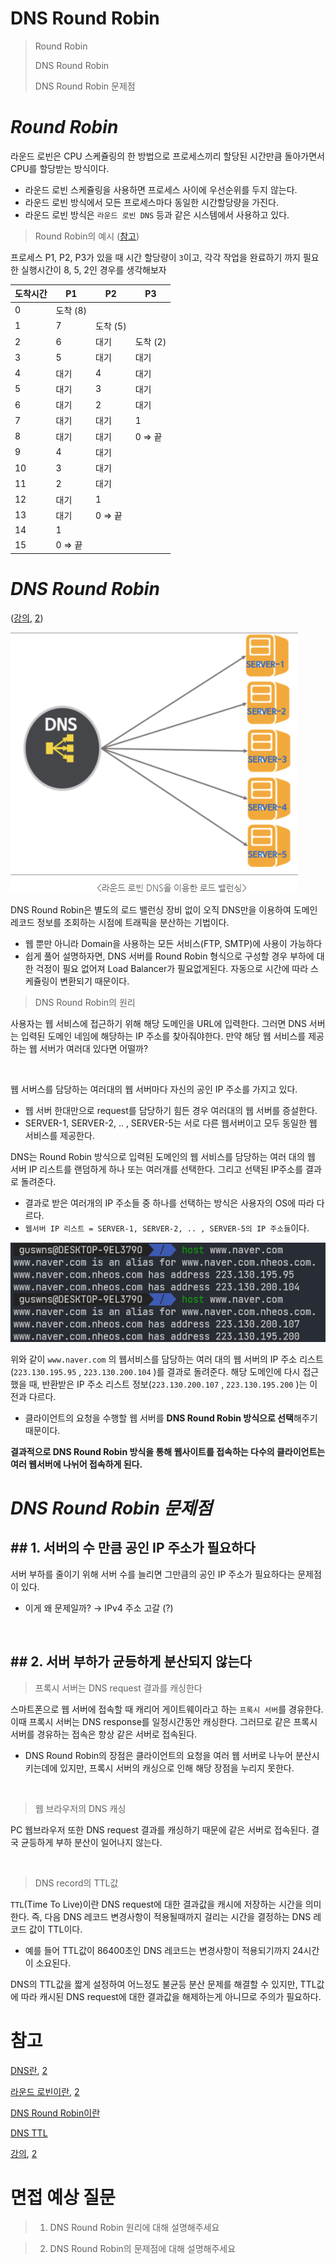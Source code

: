 # DNS Round Robin

> Round Robin
> 
> DNS Round Robin
> 
> DNS Round Robin 문제점
> 

# *Round Robin*

라운드 로빈은 CPU 스케쥴링의 한 방법으로 프로세스끼리 할당된 시간만큼 돌아가면서 CPU를 할당받는 방식이다.

- 라운드 로빈 스케쥴링을 사용하면 프로세스 사이에 우선순위를 두지 않는다.
- 라운드 로빈 방식에서 모든 프로세스마다 동일한 시간할당량을 가진다.
- 라운드 로빈 방식은 `라운드 로빈 DNS`  등과 같은 시스템에서 사용하고 있다.

> Round Robin의 예시 ([참고](https://foxtrotin.tistory.com/35))
> 

프로세스 P1, P2, P3가 있을 때 시간 할당량이 `3`이고, 각각 작업을 완료하기 까지 필요한 실행시간이 8, 5, 2인 경우를 생각해보자

| 도착시간 | P1 | P2 | P3 |
| --- | --- | --- | --- |
| 0 | 도착 (8) |  |  |
| 1 | 7 | 도착 (5) |  |
| 2 | 6 | 대기 | 도착 (2) |
| 3 | 5 | 대기 | 대기 |
| 4 | 대기 | 4 | 대기 |
| 5 | 대기 | 3 | 대기 |
| 6 | 대기 | 2 | 대기 |
| 7 | 대기 | 대기 | 1 |
| 8 | 대기 | 대기 | 0 ⇒ 끝 |
| 9 | 4 | 대기 |  |
| 10 | 3 | 대기 |  |
| 11 | 2 | 대기 |  |
| 12 | 대기 | 1 |  |
| 13 | 대기 | 0 ⇒ 끝 |  |
| 14 | 1 |  |  |
| 15 | 0 ⇒ 끝 |  |  |

# *DNS Round Robin*

([강의](https://www.youtube.com/watch?v=c7W40_bn3Ss), [2](https://www.youtube.com/watch?v=TGX9J21oJ8Y))

![img1.daumcdn.png](img/DNSRoundRobin/img1.daumcdn.png)

DNS Round Robin은 별도의 로드 밸런싱 장비 없이 오직 DNS만을 이용하여 도메인 레코드 정보를 조회하는 시점에 트래픽을 분산하는 기법이다.

- 웹 뿐만 아니라 Domain을 사용하는 모든 서비스(FTP, SMTP)에 사용이 가능하다
- 쉽게 풀어 설명하자면, DNS 서버를 Round Robin 형식으로 구성할 경우 부하에 대한 걱정이 필요 없어져 Load Balancer가 필요없게된다. 자동으로 시간에 따라 스케쥴링이 변환되기 때문이다.

> DNS Round Robin의 원리
> 

사용자는 웹 서비스에 접근하기 위해 해당 도메인을 URL에 입력한다. 그러면 DNS 서버는 입력된 도메인 네임에 해당하는 IP 주소를 찾아줘야한다. 만약 해당 웹 서비스를 제공하는 웹 서버가 여러대 있다면 어떨까?

<br/>

웹 서버스를 담당하는 여러대의 웹 서버마다 자신의 공인 IP 주소를 가지고 있다.

- 웹 서버 한대만으로 request를 담당하기 힘든 경우 여러대의 웹 서버를 증설한다.
- SERVER-1, SERVER-2, .. , SERVER-5는 서로 다른 웹서버이고 모두 동일한 웹 서비스를 제공한다.

DNS는 Round Robin 방식으로 입력된 도메인의 웹 서비스를 담당하는 여러 대의 웹 서버 IP 리스트를 랜덤하게 하나 또는 여러개를 선택한다. 그리고 선택된 IP주소를 결과로 돌려준다.

- 결과로 받은 여러개의 IP 주소들 중 하나를 선택하는 방식은 사용자의 OS에 따라 다르다.
- `웹서버 IP 리스트 = SERVER-1, SERVER-2, .. , SERVER-5의 IP 주소들`이다.

![Untitled](img/DNSRoundRobin/Untitled.png)

위와 같이 `www.naver.com` 의 웹서비스를 담당하는 여러 대의 웹 서버의 IP 주소 리스트(`223.130.195.95` , `223.130.200.104` )를 결과로 돌려준다. 
해당 도메인에 다시 접근했을 때, 반환받은 IP 주소 리스트 정보(`223.130.200.107` , `223.130.195.200` )는 이전과 다르다.
- 클라이언트의 요청을 수행할 웹 서버를 **DNS Round Robin 방식으로 선택**해주기 때문이다.

**결과적으로 DNS Round Robin 방식을 통해 웹사이트를 접속하는 다수의 클라이언트는 여러 웹서버에 나뉘어 접속하게 된다.** 

# *DNS Round Robin 문제점*

## ## 1. 서버의 수 만큼 공인 IP 주소가 필요하다

서버 부하를 줄이기 위해 서버 수를 늘리면 그만큼의 공인 IP 주소가 필요하다는 문제점이 있다.

- 이게 왜 문제일까? → IPv4 주소 고갈 (?)

<br/>

## ## 2. 서버 부하가 균등하게 분산되지 않는다

> 프록시 서버는 DNS request 결과를 캐싱한다
> 

스마트폰으로 웹 서버에 접속할 때 캐리어 게이트웨이라고 하는 `프록시 서버`를 경유한다. 이때 프록시 서버는 DNS response를 일정시간동안 캐싱한다. 그러므로 같은 프록시 서버를 경유하는 접속은 항상 같은 서버로 접속된다.

- DNS Round Robin의 장점은 클라이언트의 요청을 여러 웹 서버로 나누어 분산시키는데에 있지만, 프록시 서버의 캐싱으로 인해 해당 장점을 누리지 못한다.

<br/>

> 웹 브라우저의 DNS 캐싱
> 

PC 웹브라우저 또한 DNS request 결과를 캐싱하기 때문에 같은 서버로 접속된다. 결국 균등하게 부하 분산이 일어나지 않는다.

<br/>

> DNS record의 TTL값
> 

`TTL`(Time To Live)이란 DNS request에 대한 결과값을 캐시에 저장하는 시간을 의미한다. 즉, 다음 DNS 레코드 변경사항이 적용될때까지 걸리는 시간을 결정하는 DNS 레코드 값이 TTL이다.

- 예를 들어 TTL값이 86400초인 DNS 레코드는 변경사항이 적용되기까지 24시간이 소요된다.

DNS의 TTL값을 짧게 설정하여 어느정도 불균등 분산 문제를 해결할 수 있지만, TTL값에 따라 캐시된 DNS request에 대한 결과값을 해제하는게 아니므로 주의가 필요하다.

# 참고

[DNS란](https://github.com/alstjgg/cs-study/blob/main/%EB%84%A4%ED%8A%B8%EC%9B%8C%ED%81%AC/DNS.md), [2](https://github.com/wjdrbs96/Today-I-Learn/blob/master/Network/Application/DNS%EB%9E%80%3F.md)

[라운드 로빈이란](https://terms.naver.com/entry.naver?docId=797080&cid=42347&categoryId=42347), [2](https://en.wikipedia.org/wiki/Round-robin_DNS)

[DNS Round Robin이란](http://dailusia.blog.fc2.com/blog-entry-362.html)

[DNS TTL](https://l2j.co.kr/2767)

[강의](https://www.youtube.com/watch?v=c7W40_bn3Ss), [2](https://www.youtube.com/watch?v=TGX9J21oJ8Y)

# 면접 예상 질문

> 1. DNS Round Robin 원리에 대해 설명해주세요

> 2. DNS Round Robin의 문제점에 대해 설명해주세요
